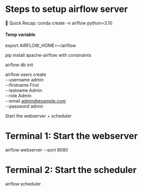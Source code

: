 # Steps to setup airflow server


🎯 Quick Recap:
conda create -n airflow python=3.10

#### Temp variable
export AIRFLOW_HOME=~/airflow

pip install apache-airflow with constraints

airflow db init

airflow users create \
  --username admin \
  --firstname First \
  --lastname Admin \
  --role Admin \
  --email admin@example.com \
  --password admin

Start the webserver + scheduler
# Terminal 1: Start the webserver
airflow webserver --port 8080

# Terminal 2: Start the scheduler
airflow scheduler